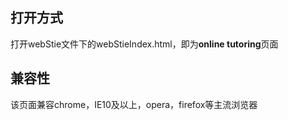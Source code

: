 ## 打开方式
打开webStie文件下的webStieIndex.html，即为**online tutoring**页面

## 兼容性
该页面兼容chrome，IE10及以上，opera，firefox等主流浏览器
